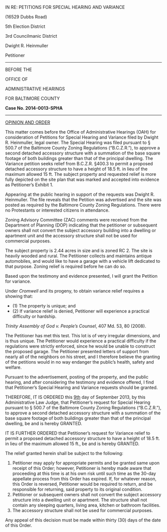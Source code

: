 IN RE: PETITIONS FOR SPECIAL HEARING AND VARIANCE(16529 Dubbs Road) 5th Election District3rd Councilmanic DistrictDwight R. Heinmuller Petitioner
---
BEFORE THE

OFFICE OF

ADMINISTRATIVE HEARINGSFOR BALTIMORE COUNTY **Case No. 2014-0013-SPHA** --- <u>OPINION AND ORDER</u> This matter comes before the Office of Administrative Hearings (OAH) for consideration of Petitions for Special Hearing and Variance filed by Dwight R. Heinmuller, legal owner. The Special Hearing was filed pursuant to § 500.7 of the Baltimore County Zoning Regulations (“B.C.Z.R.”), to approve a second detached accessory structure with a summation of the base square footage of both buildings greater than that of the principal dwelling. The Variance petition seeks relief from B.C.Z.R. §400.3 to permit a proposed detached accessory structure to have a height of 18.5 ft. in lieu of the maximum allowed 15 ft. The subject property and requested relief is more fully depicted on the site plan that was marked and accepted into evidence as Petitioner’s Exhibit 1. Appearing at the public hearing in support of the requests was Dwight R. Heinmuller. The file reveals that the Petition was advertised and the site was posted as required by the Baltimore County Zoning Regulations. There were no Protestants or interested citizens in attendance. Zoning Advisory Committee (ZAC) comments were received from the Department of Planning (DOP) indicating that the petitioner or subsequent owners shall not convert the subject accessory building into a dwelling or apartment unit and the accessory structure shall not be used for commercial purposes. The subject property is 2.44 acres in size and is zoned RC 2. The site is heavily wooded and rural. The Petitioner collects and maintains antique automobiles, and would like to have a garage with a vehicle lift dedicated to that purpose. Zoning relief is required before he can do so. Based upon the testimony and evidence presented, I will grant the Petition for variance. Under *Cromwell* and its progeny, to obtain variance relief requires a showing that:   * (1) The property is unique; and   * (2) If variance relief is denied, Petitioner will experience a practical difficulty or hardship. *Trinity Assembly of God v. People’s Counsel*, 407 Md. 53, 80 (2008). The Petitioner has met this test. This lot is of very irregular dimensions, and is thus unique. The Petitioner would experience a practical difficulty if the regulations were strictly enforced, since he would be unable to construct the proposed garage. The Petitioner presented letters of support from nearly all of the neighbors on his street, and I therefore believe the granting of the petitions would in no way endanger the public’s health, safety and welfare. Pursuant to the advertisement, posting of the property, and the public hearing, and after considering the testimony and evidence offered, I find that Petitioner’s Special Hearing and Variance requests should be granted. THEREFORE, IT IS ORDERED this <u>9th</u> day of September 2013, by this Administrative Law Judge, that Petitioner’s request for Special Hearing pursuant to § 500.7 of the Baltimore County Zoning Regulations (“B.C.Z.R.”), to approve a second detached accessory structure with a summation of the base square footage of both buildings greater than that of the principal dwelling, be and is hereby GRANTED. IT IS FURTHER ORDERED that Petitioner’s request for Variance relief to permit a proposed detached accessory structure to have a height of 18.5 ft. in lieu of the maximum allowed 15 ft., be and is hereby GRANTED. The relief granted herein shall be subject to the following: 1. Petitioner may apply for appropriate permits and be granted same upon receipt of this Order; however, Petitioner is hereby made aware that proceeding at this time is at his own risk until such time as the 30-day appellate process from this Order has expired. If, for whatever reason, this Order is reversed, Petitioner would be required to return, and be responsible for returning, said property to its original condition. 2. Petitioner or subsequent owners shall not convert the subject accessory structure into a dwelling unit or apartment. The structure shall not contain any sleeping quarters, living area, kitchen or bathroom facilities. 3. The accessory structure shall not be used for commercial purposes. Any appeal of this decision must be made within thirty (30) days of the date of this Order.